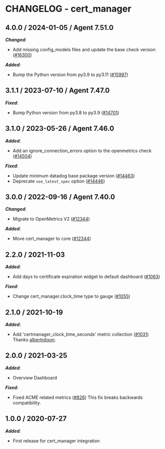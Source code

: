 # CHANGELOG - cert_manager

<!-- towncrier release notes start -->

## 4.0.0 / 2024-01-05 / Agent 7.51.0

***Changed***:

* Add missing config_models files and update the base check version ([#16300](https://github.com/DataDog/integrations-core/pull/16300))

***Added***:

* Bump the Python version from py3.9 to py3.11 ([#15997](https://github.com/DataDog/integrations-core/pull/15997))

## 3.1.1 / 2023-07-10 / Agent 7.47.0

***Fixed***:

* Bump Python version from py3.8 to py3.9 ([#14701](https://github.com/DataDog/integrations-core/pull/14701))

## 3.1.0 / 2023-05-26 / Agent 7.46.0

***Added***:

* Add an ignore_connection_errors option to the openmetrics check ([#14504](https://github.com/DataDog/integrations-core/pull/14504))

***Fixed***:

* Update minimum datadog base package version ([#14463](https://github.com/DataDog/integrations-core/pull/14463))
* Deprecate `use_latest_spec` option ([#14446](https://github.com/DataDog/integrations-core/pull/14446))

## 3.0.0 / 2022-09-16 / Agent 7.40.0

***Changed***:

* Migrate to OpenMetrics V2 ([#12344](https://github.com/DataDog/integrations-core/pull/12344))

***Added***:

* Move cert_manager to core ([#12344](https://github.com/DataDog/integrations-core/pull/12344))

## 2.2.0 / 2021-11-03

***Added***:

* Add days to certificate expiration widget to default dashboard ([#1063](https://github.com/DataDog/integrations-extras/pull/1063))

***Fixed***:

* Change cert_manager.clock_time type to gauge ([#1055](https://github.com/DataDog/integrations-extras/pull/1055))

## 2.1.0 / 2021-10-19

***Added***:

* Add 'certmanager_clock_time_seconds' metric collection ([#1031](https://github.com/DataDog/integrations-extras/pull/1031)) Thanks [albertrdixon](https://github.com/albertrdixon).

## 2.0.0 / 2021-03-25

***Added***:

* Overview Dashboard

***Fixed***:

* Fixed ACME related metrics ([#826](https://github.com/DataDog/integrations-extras/pull/826)) This fix breaks backwards compatibility.

## 1.0.0 / 2020-07-27

***Added***:

* First release for cert_manager integration
